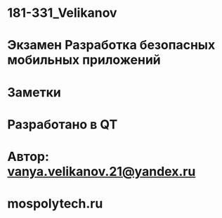 # 181-331_Velikanov
# Экзамен Разработка безопасных мобильных приложений
# Заметки
#  Разработано  в  QT
# Автор:  vanya.velikanov.21@yandex.ru
#  mospolytech.ru


